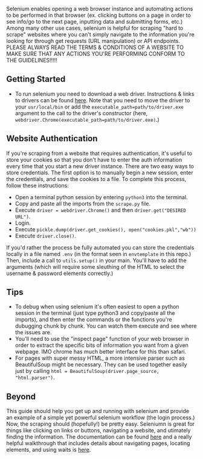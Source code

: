 Selenium enables opening a web browser instance and automating actions to be performed in that browser (ex. clicking buttons on a page in order to see info/go to the next page, inputting data and submitting forms, etc.) Among many other use cases, selenium is helpful for scraping "hard to scrape" websites where you can't simply navigate to the information you're looking for through get requests (URL manipulation) or API endpoints. PLEASE ALWAYS READ THE TERMS & CONDITIONS OF A WEBSITE TO MAKE SURE THAT ANY ACTIONS YOU'RE PERFORMING CONFORM TO THE GUIDELINES!!!!!

## Getting Started
- To run selenium you need to download a web driver. Instructions & links to drivers can be found [here](https://selenium-python.readthedocs.io/installation.html#drivers). Note that you need to move the driver to your `usr/local/bin` or add the `executable_path=path/to/driver.exe` argument to the call to the driver's constructor (here, `webdriver.Chrome(executable_path=path/to/driver.exe)`.)

## Website Authentication
If you're scraping from a website that requires authentication, it's useful to store your cookies so that you don't have to enter the auth information every time that you start a new driver instance. There are two easy ways to store credentials. The first option is to manually begin a new session, enter the credentials, and save the cookies to a file. To complete this process, follow these instructions: 

- Open a terminal python session by entering `python3` into the terminal.
- Copy and paste all the imports from the `scrape.py` file.
- Execute `driver = webdriver.Chrome()` and then `driver.get("DESIRED URL")`.
- Login.
- Execute `pickle.dump(driver.get_cookies(), open("cookies.pkl","wb"))`
- Execute `driver.close()`. 

If you'd rather the process be fully automated you can store the credentials locally in a file named `.env` (in the format seen in `envtemplate` in this repo.) Then, include a call to `utils.setup()` in your main. You'll have to add the arguments (which will require some sleuthing of the HTML to select the username & password elements correctly.)

## Tips
- To debug when using selenium it's often easiest to open a python session in the terminal (just type python3 and copy/paste all the imports), and then enter the commands or the functions you're dubugging chunk by chunk. You can watch them execute and see where the issues are.
- You'll need to use the "inspect page" function of your web browser in order to extract the specific bits of information you want from a given webpage. IMO chrome has much better interface for this than safari.
- For pages with super messy HTML, a more intensive parser such as BeautifulSoup might be necessary. They can be used together easily just by calling `html = BeautifulSoup(driver.page_source, "html.parser")`.

## Beyond
This guide should help you get up and running with selenium and provide an example of a simple yet powerful selenium workflow (the login process.) Now, the scraping should (hopefully!) be pretty easy. Seleniumn is great for things like clicking on links or buttons, navigating a website, and utimately finding the information. The documentation can be found [here](https://www.selenium.dev/selenium/docs/api/py/api.html) and a really helpful walkthrough that includes details about navigating pages, locating elements, and using waits is [here](https://selenium-python.readthedocs.io/navigating.html). 
